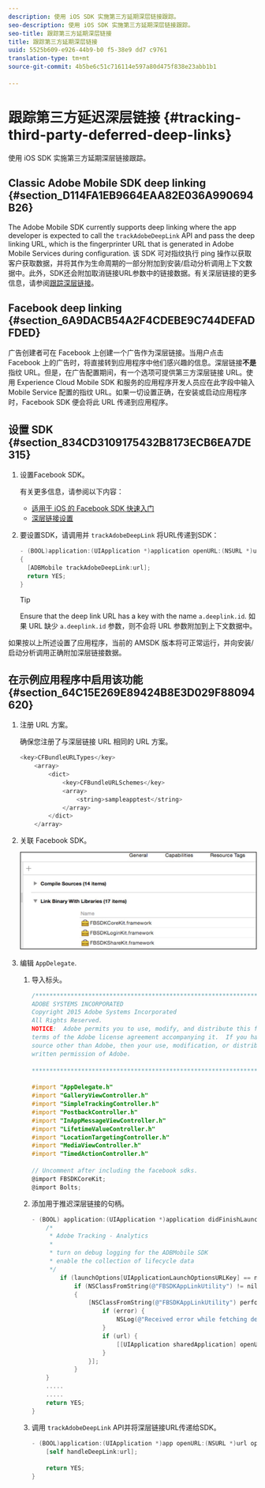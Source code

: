 ```yaml
---
description: 使用 iOS SDK 实施第三方延期深层链接跟踪。
seo-description: 使用 iOS SDK 实施第三方延期深层链接跟踪。
seo-title: 跟踪第三方延期深层链接
title: 跟踪第三方延期深层链接
uuid: 5525b609-e926-44b9-b0 f5-38e9 dd7 c9761
translation-type: tm+mt
source-git-commit: 4b5be6c51c716114e597a80d475f838e23abb1b1

---
```



# 跟踪第三方延迟深层链接 {#tracking-third-party-deferred-deep-links}

使用 iOS SDK 实施第三方延期深层链接跟踪。

## Classic Adobe Mobile SDK deep linking {#section_D114FA1EB9664EAA82E036A990694B26}

The Adobe Mobile SDK currently supports deep linking where the app developer is expected to call the `trackAdobeDeepLink` API and pass the deep linking URL, which is the fingerprinter URL that is generated in Adobe Mobile Services during configuration. 该 SDK 可对指纹执行 ping 操作以获取客户获取数据，并将其作为生命周期的一部分附加到安装/启动分析调用上下文数据中。此外，SDK还会附加取消链接URL参数中的链接数据。有关深层链接的更多信息，请参阅[跟踪深层链接](/help/ios/acquisition-main/tracking-deep-links/tracking-deep-links.md)。

## Facebook deep linking {#section_6A9DACB54A2F4CDEBE9C744DEFADFDED}

广告创建者可在 Facebook 上创建一个广告作为深层链接。当用户点击 Facebook 上的广告时，将直接转到应用程序中他们感兴趣的信息。深层链接&#x200B;**不是**&#x200B;指纹 URL。但是，在广告配置期间，有一个选项可提供第三方深层链接 URL。使用 Experience Cloud Mobile SDK 和服务的应用程序开发人员应在此字段中输入 Mobile Service 配置的指纹 URL。如果一切设置正确，在安装或启动应用程序时，Facebook SDK 便会将此 URL 传递到应用程序。

## 设置 SDK {#section_834CD3109175432B8173ECB6EA7DE315}

1. 设置Facebook SDK。

   有关更多信息，请参阅以下内容：

   * [适用于 iOS 的 Facebook SDK 快速入门](https://developers.facebook.com/docs/ios/getting-started)
   * [深层链接设置](https://developers.facebook.com/docs/app-ads/deep-linking#os)

1. 要设置SDK，请调用并 `trackAdobeDeepLink` 将URL传递到SDK：

   ```objective-c
   - (BOOL)application:(UIApplication *)application openURL:(NSURL *)url sourceApplication:(NSString *)sourceApplication annotation:(id)annotation 
   { 
     [ADBMobile trackAdobeDeepLink:url]; 
     return YES; 
   }
   ```

   >[!TIP]
   >
   >Ensure that the deep link URL has a key with the name `a.deeplink.id`. 如果 URL 缺少 `a.deeplink.id` 参数，则不会将 URL 参数附加到上下文数据中。

如果按以上所述设置了应用程序，当前的 AMSDK 版本将可正常运行，并向安装/启动分析调用正确附加深层链接数据。

## 在示例应用程序中启用该功能 {#section_64C15E269E89424B8E3D029F88094620}

1. 注册 URL 方案。

   确保您注册了与深层链接 URL 相同的 URL 方案。

   ```objective-c
   <key>CFBundleURLTypes</key> 
       <array> 
           <dict> 
               <key>CFBundleURLSchemes</key> 
               <array> 
                   <string>sampleapptest</string> 
               </array> 
           </dict> 
       </array>
   ```

1. 关联 Facebook SDK。

   ![Facebook资产](assets/link-fb-sdk.jpg)

1. 编辑 `AppDelegate`.

   1. 导入标头。

      ```objective-c
      /************************************************************************* 
      ADOBE SYSTEMS INCORPORATED 
      Copyright 2015 Adobe Systems Incorporated 
      All Rights Reserved. 
      NOTICE:  Adobe permits you to use, modify, and distribute this file in accordance with the 
      terms of the Adobe license agreement accompanying it.  If you have received this file from a 
      source other than Adobe, then your use, modification, or distribution of it requires the prior 
      written permission of Adobe. 
      
      **************************************************************************/ 
      
      #import "AppDelegate.h" 
      #import "GalleryViewController.h" 
      #import "SimpleTrackingController.h" 
      #import "PostbackController.h" 
      #import "InAppMessageViewController.h" 
      #import "LifetimeValueController.h" 
      #import "LocationTargetingController.h" 
      #import "MediaViewController.h" 
      #import "TimedActionController.h"
      
      // Uncomment after including the facebook sdks. 
      @import FBSDKCoreKit; 
      @import Bolts;
      ```

   1. 添加用于推迟深层链接的句柄。

      ```objective-c
      - (BOOL) application:(UIApplication *)application didFinishLaunchingWithOptions:(NSDictionary *)launchOptions { 
          /* 
           * Adobe Tracking - Analytics 
           * 
           * turn on debug logging for the ADBMobile SDK 
           * enable the collection of lifecycle data 
           */ 
              if (launchOptions[UIApplicationLaunchOptionsURLKey] == nil) { 
                  if (NSClassFromString(@"FBSDKAppLinkUtility") != nil) 
                  { 
                      [NSClassFromString(@"FBSDKAppLinkUtility") performSelector:@selector(fetchDeferredAppLink:) withObject:^(NSURL *url, NSError *error) { 
                          if (error) { 
                              NSLog(@"Received error while fetching deferred app link %@", error); 
                          } 
                          if (url) { 
                              [[UIApplication sharedApplication] openURL:url]; 
                          } 
                      }]; 
                  } 
          } 
          ..... 
          ..... 
          return YES; 
      }
      ```

   1. 调用 `trackAdobeDeepLink` API并将深层链接URL传递给SDK。

      ```objective-c
      - (BOOL)application:(UIApplication *)app openURL:(NSURL *)url options:(NSDictionary<NSString *, id> *)options { 
          [self handleDeepLink:url]; 
      
          return YES; 
      }
      ```

